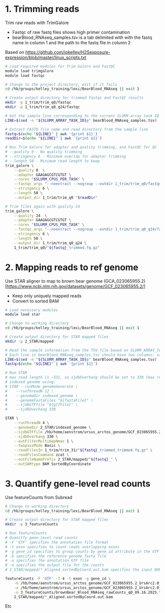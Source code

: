 # 1. Trimming reads

Trim raw reads with TrimGalore
- Fastqc of raw fastq files shows high primer contamination
- bearBlood_RNAseq_samples.tsv is a tab delimited with with the fastq name in column 1 and the path to the fastq file in column 2


Based on https://github.com/jokelley/H2Sexposure-expression/blob/master/linux_scripts.txt

```bash
# Load required modules for Trim Galore and FastQC
module load trimgalore
module load fastqc

# Change to the project directory, exit if it fails
cd /hb/groups/kelley_training/lexi/BearBlood_RNAseq || exit 1

# Create output directory for trimmed fastqs and FastQC results
mkdir -p 1_trim/trim_q0/fastqc
mkdir -p 1_trim/trim_q0_q24/fastqc

# Get the sample line corresponding to the current SLURM array task ID
LINE=$(sed -n "${SLURM_ARRAY_TASK_ID}p" bearBlood_RNAseq_samples.tsv)

# Extract FASTQ file name and read directory from the sample line
fastq=$(echo "${LINE}" | awk '{print $1}')
readDir=$(echo "${LINE}" | awk '{print $2}')

# Run Trim Galore for adapter and quality trimming, and FastQC for QC
# --quality 0 - No quality trimming 
# --stringency 6 - Minimum overlap for adapter trimming
# --length 50 - Minimum read length to keep
trim_galore \
    --quality 0  \
    --adapter GAAGAGCGTCGTGT \
    --cores "$SLURM_CPUS_PER_TASK" \
    --fastqc_args "--noextract --nogroup --outdir 1_trim/trim_q0/fastqc" \
    --stringency 6 \
    --length 50 \
    --output_dir 1_trim/trim_q0 "$readDir"

# Trim files again with quality 24
trim_galore \
    --quality 24  \
    --adapter GAAGAGCGTCGTGT \
    --cores "$SLURM_CPUS_PER_TASK" \
    --fastqc_args "--noextract --nogroup --outdir 1_trim/trim_q0_q24/fastqc" \
    --stringency 6 \
    --length 50 \
    --output_dir 1_trim/trim_q0_q24 \
    1_trim/trim_q0/"${fastq}_trimmed.fq.gz"
```
# 2. Mapping reads to ref genome
Use STAR aligner to map to brown bear genome (GCA_023065955.2)[https://www.ncbi.nlm.nih.gov/datasets/genome/GCF_023065955.2/]
- Keep only uniquely mapped reads
- Convert to sorted BAM

```bash
# Load necessary modules
module load star

# Change to working directory
cd /hb/groups/kelley_training/lexi/BearBlood_RNAseq || exit 1

# Create output directory for STAR mapped files
mkdir -p 2_STAR/mapped

# Read the sample information from the TSV file based on SLURM_ARRAY_TASK_ID
# Each line in bearBlood_RNAseq_samples.tsv should have two columns: sample_name and full_path_to_fastq
LINE=$(sed -n "${SLURM_ARRAY_TASK_ID}p" bearBlood_RNAseq_samples.tsv)
fastq=$(echo "${LINE}" | awk '{print $1}')

# Run STAR
# max read length is ~331, so sjdbOverhang should be set to 330 (max read length - 1)
# indexed genome using:
# STAR --runMode genomeGenerate \
#    --runThreadN 12 \
#    --genomeDir indexed_genome \
#    --genomeFastaFiles "${fastaFile}" \
#    --sjdbGTFfile "${gtfFile}" \
#    --sjdbOverhang 330

STAR \
    --runThreadN 4 \
    --genomeDir 2_STAR/indexed_genome \
    --sjdbGTFfile /hb/home/aenstrom/ursus_arctos_genome/GCF_023065955.2_UrsArc2.0_genomic.gtf \
    --sjdbOverhang 330 \
    --outFilterMultimapNmax 1 \
    --twopassMode Basic \
    --readFilesIn 1_trim/trim_31/"${fastq}_trimmed_trimmed.fq.gz" \
    --readFilesCommand zcat \
    --outFileNamePrefix 2_STAR/mapped/"${fastq}_" \
    --outSAMtype BAM SortedByCoordinate
```

# 3. Quantify gene-level read counts
Use featureCounts from Subread
```bash
# Change to working directory
cd /hb/groups/kelley_training/lexi/BearBlood_RNAseq || exit 1

# Create output directory for STAR mapped files
mkdir -p 3_featureCounts

# Run featureCounts
# Quanitfy gene-level read counts
# -F 'GTF' specifies the annotation file format
# -t exon specifies to count reads overlapping exons
# -g gene_id specifies to group counts by gene_id attribute in the GTF file
# -G specifies the reference genome fasta file
# -a specifies the annotation GTF file
# -o specifies the output file for the counts
# 2_STAR/mapped/*_Aligned.sortedByCoord.out.bam specifies the input BAM files

featureCounts -F 'GTF' -T 4 -t exon -g gene_id \
    -G /hb/home/aenstrom/ursus_arctos_genome/GCF_023065955.2_UrsArc2.0_genomic.fna \
    -a /hb/home/aenstrom/ursus_arctos_genome/GCF_023065955.2_UrsArc2.0_genomic.gtf \
    -o 3_featureCounts/brownBear_Blood_RNAseq_rawCounts_q0_09.16.2025.txt \
    2_STAR/mapped/*_Aligned.sortedByCoord.out.bam
```
Etc
